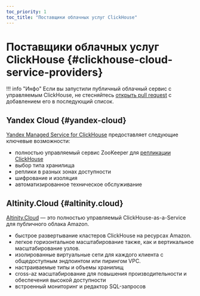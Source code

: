 ```yaml
---
toc_priority: 1
toc_title: "Поставщики облачных услуг ClickHouse"
---
```


# Поставщики облачных услуг ClickHouse {#clickhouse-cloud-service-providers}

!!! info "Инфо"
    Если вы запустили публичный облачный сервис с управляемым ClickHouse, не стесняйтесь [открыть pull request](https://github.com/ClickHouse/ClickHouse/edit/master/docs/en/commercial/cloud.md) c добавлением его в последующий список.

## Yandex Cloud {#yandex-cloud}

[Yandex Managed Service for ClickHouse](https://cloud.yandex.ru/services/managed-clickhouse?utm_source=referrals&utm_medium=clickhouseofficialsite&utm_campaign=link3) предоставляет следующие ключевые возможности:

-   полностью управляемый сервис ZooKeeper для [репликации ClickHouse](../engines/table-engines/mergetree-family/replication.md)
-   выбор типа хранилища
-   реплики в разных зонах доступности
-   шифрование и изоляция
-   автоматизированное техническое обслуживание

## Altinity.Cloud {#altinity.cloud}

[Altinity.Cloud](https://altinity.com/cloud-database/) — это полностью управляемый ClickHouse-as-a-Service для публичного облака Amazon.

-   быстрое развертывание кластеров ClickHouse на ресурсах Amazon.
-   легкое горизонтальное масштабирование также, как и вертикальное масштабирование узлов.
-   изолированные виртуальные сети для каждого клиента с общедоступным эндпоинтом или пирингом VPC.
-   настраиваемые типы и объемы хранилищ
-   cross-az масштабирование для повышения производительности и обеспечения высокой доступности
-   встроенный мониторинг и редактор SQL-запросов

